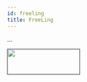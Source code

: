 ```yaml
---
id: freeling
title: FreeLing
---
```


...

<a href="" target="_blank">
    <img src="" data-canonical-src="" width="170" height="60" />
</a>
